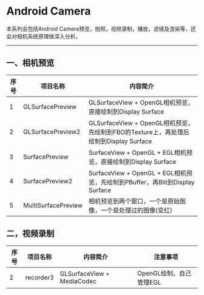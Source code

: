 # Android Camera

本系列会包括Android Camera预览，拍照，视频录制，播放，滤镜及渲染等，还会对相机系统原理做深入分析。

------

## **一、相机预览**

|序号|项目名称|内容简介|
|--- |-------|-------|
|1|GLSurfacePreview|GLSurfaceView + OpenGL相机预览，直接绘制到Display Surface|
|2|GLSurfacePreview2|GLSurfaceView + OpenGL相机预览，先绘制到FBO的Texture上，再处理后绘制到Display Surface|
|3|SurfacePreview|SurfaceView + OpenGL + EGL相机预览，直接绘制到Display Surface|
|4|SurfacePreview2|SurfaceView + OpenGL + EGL相机预览，先绘制到PBuffer，再Blit到Display Surface|
|5|MultiSurfacePreview|相机预览到两个窗口，一个是原始图像，一个是处理过的图像(变红)|

## **二，视频录制**

|序号|项目名称|内容简介|注意事项|
|--- |-------|-------|-------|
|2|recorder3|GLSurfaceView + MediaCodec|OpenGL绘制，自己管理EGL|

